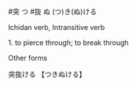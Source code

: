 #突 つ 
#抜 ぬ
(つ)き(ぬ)ける

Ichidan verb, Intransitive verb

1. to pierce through; to break through​

Other forms

突抜ける 【つきぬける】